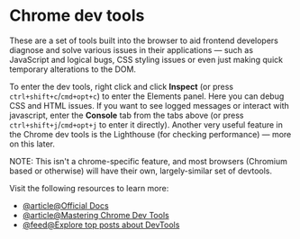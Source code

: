 # Chrome dev tools

These are a set of tools built into the browser to aid frontend developers diagnose and solve various issues in their applications — such as JavaScript and logical bugs, CSS styling issues or even just making quick temporary alterations to the DOM.

To enter the dev tools, right click and click **Inspect** (or press `ctrl+shift+c`/`cmd+opt+c`) to enter the Elements panel. Here you can debug CSS and HTML issues. If you want to see logged messages or interact with javascript, enter the **Console** tab from the tabs above (or press `ctrl+shift+j`/`cmd+opt+j` to enter it directly). Another very useful feature in the Chrome dev tools is the Lighthouse (for checking performance) — more on this later.

NOTE: This isn't a chrome-specific feature, and most browsers (Chromium based or otherwise) will have their own, largely-similar set of devtools.

Visit the following resources to learn more:

- [@article@Official Docs](https://developer.chrome.com/docs/devtools/overview/)
- [@article@Mastering Chrome Dev Tools](https://www.freecodecamp.org/news/mastering-chrome-developer-tools-next-level-front-end-development-techniques-3ac0b6fe8a3/)
- [@feed@Explore top posts about DevTools](https://app.daily.dev/tags/devtools?ref=roadmapsh)
